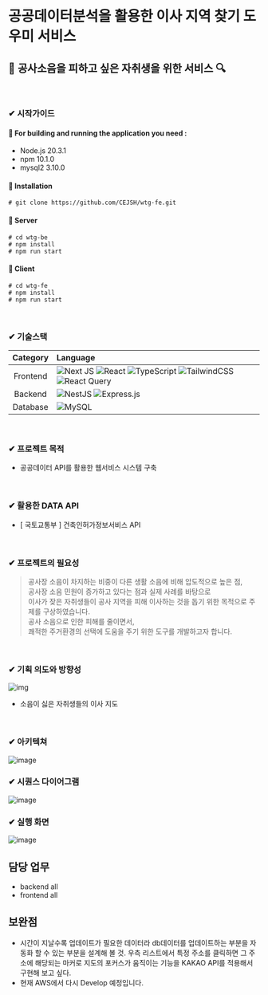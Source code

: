 # 공공데이터분석을 활용한 이사 지역 찾기 도우미 서비스

## 🎺 공사소음을 피하고 싶은 자취생을 위한 서비스 🔍 

<br/>

###  ✔ 시작가이드
#### 🍴 For building and running the application you need :
- Node.js 20.3.1
- npm 10.1.0
- mysql2 3.10.0


#### 🍴 Installation
```
# git clone https://github.com/CEJSH/wtg-fe.git
```
#### 🍴 Server
```
# cd wtg-be
# npm install
# npm run start
```

#### 🍴 Client
```
# cd wtg-fe
# npm install
# npm run start
```
<br/>

### ✔ 기술스택

|Category|Language|
|:--:|:--|
|Frontend|![Next JS](https://img.shields.io/badge/Next-black?style=for-the-badge&logo=next.js&logoColor=white) ![React](https://img.shields.io/badge/react-%2320232a.svg?style=for-the-badge&logo=react&logoColor=%2361DAFB) ![TypeScript](https://img.shields.io/badge/typescript-%23007ACC.svg?style=for-the-badge&logo=typescript&logoColor=white) ![TailwindCSS](https://img.shields.io/badge/tailwindcss-%2338B2AC.svg?style=for-the-badge&logo=tailwind-css&logoColor=white) ![React Query](https://img.shields.io/badge/-React%20Query-FF4154?style=for-the-badge&logo=react%20query&logoColor=white)|
|Backend|![NestJS](https://img.shields.io/badge/nestjs-%23E0234E.svg?style=for-the-badge&logo=nestjs&logoColor=white) ![Express.js](https://img.shields.io/badge/express.js-%23404d59.svg?style=for-the-badge&logo=express&logoColor=%2361DAFB)|
|Database|![MySQL](https://img.shields.io/badge/mysql-4479A1.svg?style=for-the-badge&logo=mysql&logoColor=white)

<br/>


### ✔ 프로젝트 목적

- 공공데이터 API를 활용한 웹서비스 시스템 구축

<br/>

### ✔ 활용한 DATA API

- [ 국토교통부 ] 건축인허가정보서비스 API

<br/>

### ✔ 프로젝트의 필요성

> 공사장 소음이 차지하는 비중이 다른 생활 소음에 비해 압도적으로 높은 점,<br/> 공사장 소음 민원이 증가하고 있다는 점과 실제 사례를 바탕으로 <br/> 이사가 잦은 자취생들이 공사 지역을 피해 이사하는 것을 돕기 위한 목적으로 주제를 구상하였습니다.<br/> 공사 소음으로 인한 피해를 줄이면서, <br/>쾌적한 주거환경의 선택에 도움을 주기 위한 도구를 개발하고자 합니다.

<br/>


### ✔ 기획 의도와 방향성

![img](https://github.com/CEJSH/WhereToGo_project/assets/95568006/4e6c77ba-3517-44b5-9c84-09990a756b82)

- 소음이 싫은 자취생들의 이사 지도

<br/>

###  ✔ 아키텍쳐

![image](https://github.com/LeeMyungdeok/Recipe-provided-project/assets/115915362/0d1e4082-b7d8-4a7a-9116-cf92d4c608e4)

###  ✔ 시퀀스 다이어그램

![image](https://github.com/CEJSH/WhereToGo_project/assets/95568006/53bd76dd-5e53-43ce-abee-c278e8d4dc3f)


###  ✔ 실행 화면

![image](https://github.com/CEJSH/WhereToGo_project/assets/95568006/ec08141e-9052-4fb9-9f27-5cca64cf0a19)

## 담당 업무

- backend
all
- frontend
all
## 보완점
* 시간이 지날수록 업데이트가 필요한 데이터라 db데이터를 업데이트하는 부분을 자동화 할 수 있는 부분을 설계해 볼 것. 우측 리스트에서 특정 주소를 클릭하면 그 주소에 해당되는 마커로 지도의 포커스가 움직이는 기능을 KAKAO API를 적용해서 구현해 보고 싶다.
* 현재 AWS에서 다시 Develop 예정입니다.
